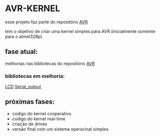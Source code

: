 # AVR-KERNEL
esse projeto faz parte do repositório 
[AVR](https://github.com/RecursiveError/AVR)

tem o objetivo de criar uma kernel simples para AVR
(inicialmente somente para o atmel328p)

## fase atual:
melhorias nas bibliotecas do repositório 
[AVR](https://github.com/RecursiveError/AVR)
### bibliotecas em melhoria:
[LCD](https://github.com/RecursiveError/AVR/tree/main/SO/lib/LCD)
[Serial_output](https://github.com/RecursiveError/AVR/tree/main/SO/lib/SO)


## próximas fases:
- codigo do kernel cooperativo
- codigo do kernel real-time
- criação de drives
- versão final com um sistema operacinal simples


